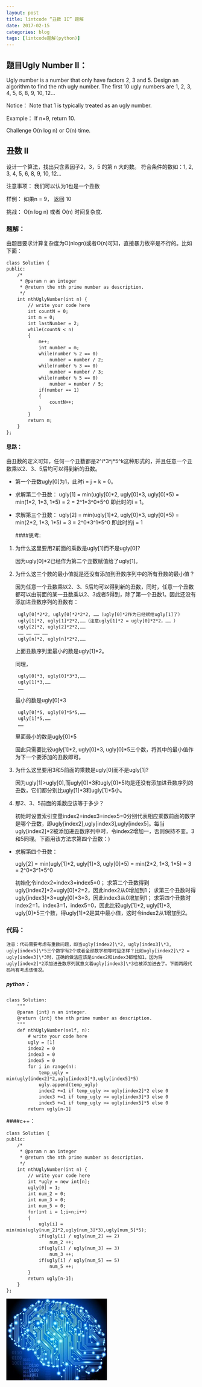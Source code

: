 ```yaml
---
layout: post
title: lintcode “丑数 II” 题解
date: 2017-02-15
categories: blog
tags: [lintcode题解(python)]
---
```


## 题目Ugly Number II：

Ugly number is a number that only have factors 2, 3 and 5.
Design an algorithm to find the nth ugly number. The first 10 ugly numbers are 1, 2, 3, 4, 5, 6, 8, 9, 10, 12...

Notice：
Note that 1 is typically treated as an ugly number.

Example：
If n=9, return 10.

Challenge 
O(n log n) or O(n) time.


## 丑数 II

设计一个算法，找出只含素因子2，3，5 的第 n 大的数。
符合条件的数如：1, 2, 3, 4, 5, 6, 8, 9, 10, 12...

注意事项：
我们可以认为1也是一个丑数

样例：
如果n = 9， 返回 10

挑战：
O(n log n) 或者 O(n) 时间复杂度.

### 题解：

由题目要求计算复杂度为O(nlogn)或者O(n)可知，直接暴力枚举是不行的。比如下面：

```c++:
class Solution {  
public:  
	/* 
	 * @param n an integer 
	 * @return the nth prime number as description. 
	 */  
	int nthUglyNumber(int n) {  
		// write your code here  
		int countN = 0;  
		int m = 0;  
		int lastNumber = 2;  
		while(countN < n)  
		{  
			m++;  
			int number = m;  
			while(number % 2 == 0)  
				number = number / 2;  
			while(number % 3 == 0)  
				number = number / 3;  
			while(number % 5 == 0)  
				number = number / 5;  
			if(number == 1)  
			{  
				countN++;  
			}  
		}  
		return m;  
	}  
};
```
#### 思路：

由丑数的定义可知，任何一个丑数都是2^i\*3^j\*5^k这种形式的，并且任意一个丑数乘以2、3、5后均可以得到新的丑数。

* 第一个丑数ugly[0]为1，此时i = j = k = 0。

* 求解第二个丑数：
ugly[1] = min(ugly[0]\*2, ugly[0]\*3, ugly[0]\*5) = min(1\*2, 1\*3, 1\*5) = 2 = 2^1\*3^0\*5^0
即此时的i = 1。

* 求解第三个丑数：
ugly[2] = min(ugly[1]\*2, ugly[0]\*3, ugly[0]\*5) = min(2\*2, 1\*3, 1\*5) = 3 = 2^0\*3^1\*5^0
即此时的j = 1

	####思考:

1. 为什么这里要用2前面的乘数是ugly[1]而不是ugly[0]?

	因为ugly[0]\*2已经作为第二个丑数赋值给了ugly[1]。

2. 为什么这三个数的最小值就是还没有添加到丑数序列中的所有丑数的最小值？

	因为任意一个丑数乘以2、3、5后均可以得到新的丑数，同时，任意一个丑数都可以由前面的某一丑数乘以2、3或者5得到，除了第一个丑数1。因此还没有添加进丑数序列的丑数有：

		ugly[0]*2*2, ugly[0]*2*2*2, ……（ugly[0]*2作为已经赋给ugly[1]了）
		ugly[1]*2, ugly[1]*2*2,……（注意ugly[1]*2 = ugly[0]*2*2，…… ）
		ugly[2]*2, ugly[2]*2*2,……
		…… …… …… ……
		ugly[n]*2, ugly[n]*2*2,……

	上面丑数序列里最小的数是ugly[1]*2。

	同理，

		ugly[0]*3, ugly[0]*3*3,……
		ugly[1]*3,……
		……
	最小的数是ugly[0]*3

		ugly[0]*5, ugly[0]*5*5,……
		ugly[1]*5,……
		……
	里面最小的数是ugly[0]*5

	因此只需要比较ugly[1]*2, ugly[0]*3, ugly[0]*5三个数，将其中的最小值作为下一个要添加的丑数即可。

3. 为什么这里要用3和5前面的乘数是ugly[0]而不是ugly[1]?
	
	因为ugly[1]>ugly[0],而ugly[0]*3和ugly[0]*5均是还没有添加进丑数序列的丑数，它们都分别比ugly[1]*3和ugly[1]*5小。

4. 那2、3、5前面的乘数应该等于多少？

	初始时设置索引变量index2=index3=index5=0分别代表相应乘数前面的数字是哪个丑数，即ugly[index2],ugly[index3],ugly[index5]。每当ugly[index2]*2被添加进丑数序列中时，令index2增加一，否则保持不变。3和5同理。下面用该方法求第四个丑数：)

* 求解第四个丑数：

	ugly[2] = min(ugly[1]\*2, ugly[1]\*3, ugly[0]\*5) = min(2\*2, 1\*3, 1\*5) = 3 = 2^0\*3^1\*5^0

	初始化令index2=index3=index5=0；
	求第二个丑数得到ugly[index2]\*2=ugly[0]\*2=2，因此index2从0增加到1；
	求第三个丑数时得ugly[index3]\*3=ugly[0]\*3=3，因此index3从0增加到1；
	求第四个丑数时index2=1，index3=1，index5=0，因此比较ugly[1]\*2, ugly[1]\*3, ugly[0]\*5三个数，得ugly[1]\*2是其中最小值，这时令index2从1增加到2。

### 代码：

	注意：代码需要考虑有重数问题，即当ugly[index2]\*2, ugly[index3]\*3, ugly[index5]\*5三个数字有2个或者全部数字相等时应怎样？比如ugly[index2]\*2 = ugly[index3]\*3时，正确的做法应该是index2和index3都增加1，因为将ugly[index2]*2添加进丑数序列就意义着ugly[index3]\*3也被添加进去了。下面两段代码均有考虑该情况。

##### python：
```
class Solution:
	"""
	@param {int} n an integer.
	@return {int} the nth prime number as description.
	"""
	def nthUglyNumber(self, n):
		# write your code here
		ugly = [1]
		index2 = 0
		index3 = 0
		index5 = 0
		for i in range(n):
			temp_ugly = min(ugly[index2]*2,ugly[index3]*3,ugly[index5]*5)
			ugly.append(temp_ugly)
			index2 +=1 if temp_ugly >= ugly[index2]*2 else 0
			index3 +=1 if temp_ugly >= ugly[index3]*3 else 0
			index5 +=1 if temp_ugly >= ugly[index5]*5 else 0
		return ugly[n-1]
```

####c++：
```
class Solution {  
public:  
	/* 
	 * @param n an integer 
	 * @return the nth prime number as description. 
	 */  
	int nthUglyNumber(int n) {  
		// write your code here  
		int *ugly = new int[n];  
		ugly[0] = 1;  
		int num_2 = 0;  
		int num_3 = 0;  
		int num_5 = 0;  
		for(int i = 1;i<n;i++)  
		{  
			ugly[i] = min(min(ugly[num_2]*2,ugly[num_3]*3),ugly[num_5]*5);  
			if(ugly[i] / ugly[num_2] == 2)  
				num_2 ++;  
			if(ugly[i] / ugly[num_3] == 3)  
				num_3 ++;  
			if(ugly[i] / ugly[num_5] == 5)  
				num_5 ++;  
		}  
		return ugly[n-1];  
	}  
};
```

![](https://raw.githubusercontent.com/AlbertLZG/AlbertLZG.github.io/master/img/blog_logo.png)











